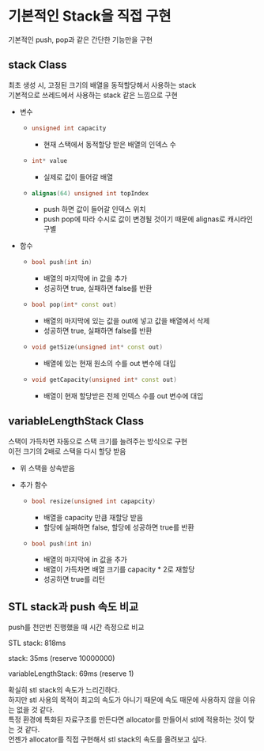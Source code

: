 # 기본적인 Stack을 직접 구현
기본적인 push, pop과 같은 간단한 기능만을 구현

## stack Class

최초 생성 시, 고정된 크기의 배열을 동적할당해서 사용하는 stack<br/>
기본적으로 쓰레드에서 사용하는 stack 같은 느낌으로 구현

* 변수

  * ```c++ 
    unsigned int capacity
    ```

    * 현재 스택에서 동적할당 받은 배열의 인덱스 수

  * ```c++
    int* value
    ```

    * 실제로 값이 들어갈 배열

  * ```c++
    alignas(64) unsigned int topIndex
    ```

    * push 하면 값이 들어갈 인덱스 위치
    * push pop에 따라 수시로 값이 변경될 것이기 때문에 alignas로 캐시라인 구별

* 함수

  * ```c++
    bool push(int in)
    ```

    * 배열의 마지막에 in 값을 추가
    * 성공하면 true, 실패하면 false를 반환

  * ```c++ 
    bool pop(int* const out)
    ```

    * 배열의 마지막에 있는 값을 out에 넣고 값을 배열에서 삭제
    * 성공하면 true, 실패하면 false를 반환

  * ```c++
    void getSize(unsigned int* const out)
    ```

    * 배열에 있는 현재 원소의 수를 out 변수에 대입

  * ```c++
    void getCapacity(unsigned int* const out)
    ```

    * 배열이 현재 할당받은 전체 인덱스 수를 out 변수에 대입

## variableLengthStack Class

스택이 가득차면 자동으로 스택 크기를 늘려주는 방식으로 구현<br/>
이전 크기의 2배로 스택을 다시 할당 받음

* 위 스택을 상속받음

* 추가 함수

  * ```c++
    bool resize(unsigned int capapcity)
    ```

    * 배열을 capacity 만큼 재할당 받음
    * 할당에 실패하면 false, 할당에 성공하면 true를 반환

  * ```c++
    bool push(int in)
    ```

    * 배열의 마지막에 in 값을 추가
    * 배열이 가득차면 배열 크기를 capacity * 2로 재할당
    * 성공하면 true를 리턴 

## STL stack과 push 속도 비교

push를 천만번 진행했을 때 시간 측정으로 비교

STL stack: 818ms

stack: 35ms (reserve 10000000)

variableLengthStack: 69ms (reserve 1)

확실히 stl stack의 속도가 느리긴하다. <br/>
하지만 stl 사용의 목적이 최고의 속도가 아니기 때문에 속도 때문에 사용하지 않을 이유는 없을 것 같다.<br/>
특정 환경에 특화된 자료구조를 만든다면 allocator를 만들어서 stl에 적용하는 것이 맞는 것 같다.<br/>
언젠가 allocator를 직접 구현해서 stl stack의 속도를 올려보고 싶다. 
